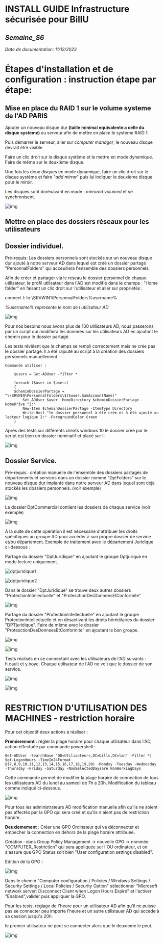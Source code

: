 # **INSTALL GUIDE Infrastructure sécurisée pour BillU**
## _Semaine_S6_
_Date de documentation: 11/12/2023_

# **Étapes d'installation et de configuration : instruction étape par étape:**


## Mise en place du RAID 1 sur le volume systeme de l'AD PARIS

Ajouter un nouveau disque dur **(taille minimal equivalente a celle du disque systeme)** au serveur afin de mettre en place le systeme RAID 1.

Puis démarrer le serveur, aller sur _computer manager_, le nouveau disque devrait être visible.

Faire un clic droit sur le disque système et le mettre en mode dynamique. Faire de même sur le deuxième disque. 

Une fois les deux disques en mode dynamique, faire un clic droit sur le disque système et faire "_add mirror_" puis lui indiquer le deuxième disque pour le miroir.

Les disques sont dorénavant en mode : _mirrored volumed_ et se synchronisent.

![img](https://github.com/michaelc31/Projet-image/blob/main/Nouveau%20dossier/RAID.JPG?raw=true)

## Mettre en place des dossiers réseaux pour les utilisateurs

## Dossier individuel.

Pré-requis: Les dossiers personnels sont stockés sur un nouveau disque dur ajouté à notre serveur AD dans lequel est créé un dossier partagé "PersonnalFolders" qui acceuillera l'ensemble des dossiers personnels.  

Afin de créer et partager via le reseau le dossier personnel de chaque utilisateur, le profil utilisateur dans l'AD est modifié dans le champs : "Home folder" en faisant un clic droit sur l'utilisateur et aller sur propriétés :

connect I: to \\SRVWIN1\PersonnalFolders\%username%  

_%username% represente le nom de l utilisateur AD_  

![img](https://github.com/michaelc31/Projet-image/blob/main/Nouveau%20dossier/DP.JPG?raw=true)


Pour nos besoins nous avons plus de 100 utilisateurs AD, nous passerons par un script qui modifiera les données sur les utilisateurs AD en ajoutant le chemin pour le dossier partagé. 

Les tests révèlent que le champs se rempli correctement mais ne crée pas le dossier partagé. Il a été rajouté au script à la création des dossiers personnels manuellement.

    Commande utiliser :

        $users = Get-ADUser -filter *

        foreach ($user in $users)
        {
        $cheminDossierPartage = "\\SRVWIN\PersonnalFolders\$($user.SamAccountName)"
            Set-ADUser $user -HomeDirectory $cheminDossierPartage -HomeDrive "I:"
            New-Item $cheminDossierPartage -ItemType Directory 
            Write-Host "le dossier personnel à été crée et à été ajouté au lecteur logique I:" -ForegroundColor Green 
        }

Après des tests sur différents clients windows 10 le dossier créé par le script est bien un dossier nominatif et placé sur I:

![img](https://github.com/michaelc31/Projet-image/blob/main/Nouveau%20dossier/Dp2.JPG?raw=true)

## Dossier Service.

Pré-requis : création manuelle de l'ensemble des dossiers partagés de départements et services dans un dossier nommé "DptFolders" sur le nouveau disque dur implanté dans notre serveur AD dans lequel sont déjà stockés les dossiers personnels. (voir exemple)

![img](https://github.com/michaelc31/Projet-image/blob/main/Nouveau%20dossier/DS.JPG?raw=true)

Le dossier DptCommercial contient les dossiers de chaque service (voir exemple)

![img](https://github.com/michaelc31/Projet-image/blob/main/Nouveau%20dossier/DS2.JPG?raw=true)

A la suite de cette opération il est nécessaire d'attribuer les droits spécifiques au groupe AD pour accéder à son propre dossier de service et/ou département. 
Exemple de traitement avec le département Juridique ci-dessous :

Partage du dossier "DptJuridique" en ajoutant le groupe Dptjurique en mode lecture uniquement.

![dptjuridique1](https://github.com/Bilal-Aldimashq/TSSR-Projet3-Groupe_2-BuildYourInfra/assets/146104077/d03bbc9a-23a9-4846-b5d4-867083710bdf)

![dptjuridique2](https://github.com/Bilal-Aldimashq/TSSR-Projet3-Groupe_2-BuildYourInfra/assets/146104077/bb249e86-a73d-4f96-81e5-297766042c49)

Dans le dossier "DptJuridique" se trouve deux autres dossiers "ProtectionIntellectuelle" et "ProtesctionDesDonneesEtConformite"

![img](https://github.com/michaelc31/Projet-image/blob/main/Nouveau%20dossier/DS5.JPG?raw=true)

Partage du dossier "ProtectionIntellectuelle" en ajoutant le groupe ProtectionIntellectuelle et en désactivant les droits héréditaires du dossier "DPTjuridique". 
Faire de même avec le dossier "ProtesctionDesDonneesEtConformite" en ajoutant le bon groupe.

![img](https://github.com/michaelc31/Projet-image/blob/main/Nouveau%20dossier/DS6.JPG?raw=true)

![img](https://github.com/michaelc31/Projet-image/blob/main/Nouveau%20dossier/DS7.JPG?raw=true)

Tests réalisés en se connectant avec les utilisateurs de l'AD suivants : h.cault et y.boye. Chaque utilisateur de l'AD ne voit que le dossier de son service.

![img](https://github.com/michaelc31/Projet-image/blob/main/Nouveau%20dossier/DS8.JPG?raw=true)

![img](https://github.com/michaelc31/Projet-image/blob/main/Nouveau%20dossier/DS9.JPG?raw=true)

# RESTRICTION D'UTILISATION DES MACHINES - restriction horaire

Pour cet objectif deux actions à réaliser :

**Premierement** : régler la plage horaire pour chaque utilisateur dans l'AD, action effectuée par commande powershell :

`Get-ADUser -SearchBase "OU=Utilisateurs,DC=billu,DC=lan" -Filter *| Set-LogonHours -TimeIn24Format @(7,8,9,10,11,12,13,14,15,16,17,18,19,20) -Monday -Tuesday -Wednesday -Thursday -Friday -Saturday -NonSelectedDaysare NonWorkingDays`

Cette commande permet de modifier la plage horaire de connection de tous les utilisateurs AD du lundi au samedi de 7h a 20h. 
Modification du tableau comme indiqué ci-dessous.

![img](https://github.com/michaelc31/Projet-image/blob/main/Nouveau%20dossier/RU.JPG?raw=true)

Pour tous les administrateurs AD modification manuelle afin qu'ils ne soient pas affectés par la GPO qui sera créé et qu'ils n'aient pas de restriction horaire.

**Deuxiemement** : Créer une GPO Ordinateur qui va déconnecter et empecher la connection en dehors de la plage horaire attribuée.

Création : dans Group Policy Management -> nouvelle GPO -> nommée "COMPUTER_Restriction" qui sera appliquée sur l'OU ordinateur, et on s'assure que GPO Status soit bien "User configuration settings disabled".

Edition de la GPO : 

![img](https://github.com/michaelc31/Projet-image/blob/main/Nouveau%20dossier/RU2.JPG?raw=true)

Dans le chemin "Computer configuration / Policies / Windows Settings / Security Settings / Local Policies / Security Option" sélectionner "Microsoft network server: Disconnect Client when Logon Hours Expire" et l'activer "Enabled",valider puis appliquer la GPO.

Pour les tests, réglage de l'heure pour un utilisateur AD afin qu'il ne puisse pas se connecter peu importe l'heure et un autre utilistauer AD qui accède à sa cession jusqu'a 20h.

le premier utilisateur ne peut se connecter alors que le deuxieme le peut.

![img](https://github.com/michaelc31/Projet-image/blob/main/Nouveau%20dossier/RU3.JPG?raw=true)



